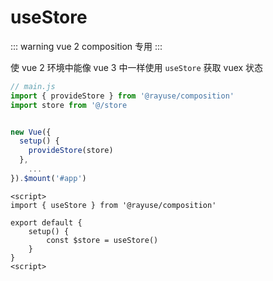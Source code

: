 # useStore

::: warning
vue 2 composition 专用
:::

使 vue 2 环境中能像 vue 3 中一样使用 `useStore` 获取 vuex 状态

```js
// main.js
import { provideStore } from '@rayuse/composition'
import store from '@/store


new Vue({
  setup() {
    provideStore(store)
  },
	...
}).$mount('#app')
```

```vue
<script>
import { useStore } from '@rayuse/composition'

export default {
	setup() {
		const $store = useStore()
	}
}
<script>
```


